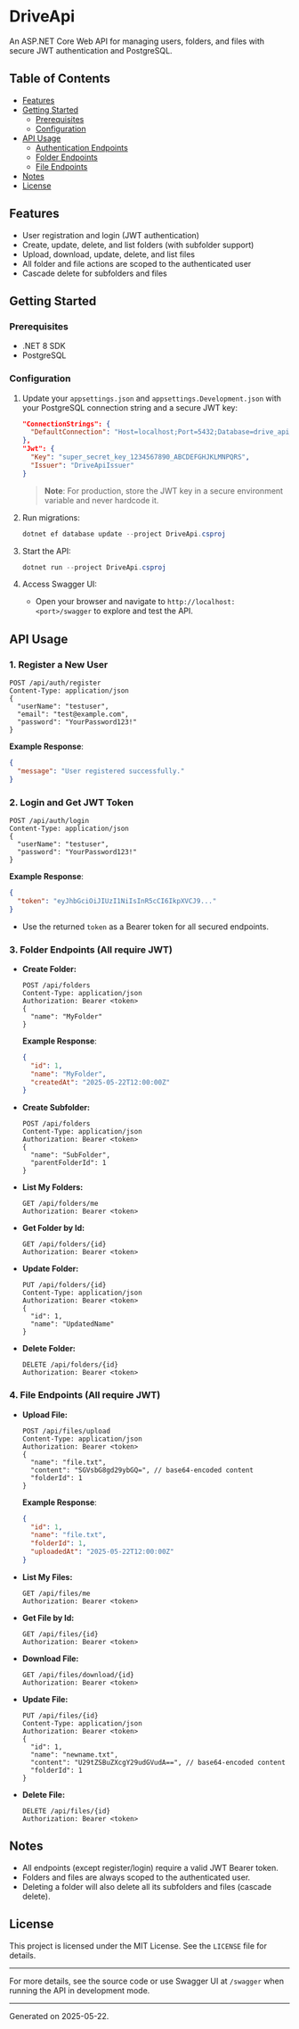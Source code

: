 # DriveApi

An ASP.NET Core Web API for managing users, folders, and files with secure JWT authentication and PostgreSQL.

## Table of Contents
- [Features](#features)
- [Getting Started](#getting-started)
  - [Prerequisites](#prerequisites)
  - [Configuration](#configuration)
- [API Usage](#api-usage)
  - [Authentication Endpoints](#1-register-a-new-user)
  - [Folder Endpoints](#3-folder-endpoints-all-require-jwt)
  - [File Endpoints](#4-file-endpoints-all-require-jwt)
- [Notes](#notes)
- [License](#license)

## Features
- User registration and login (JWT authentication)
- Create, update, delete, and list folders (with subfolder support)
- Upload, download, update, delete, and list files
- All folder and file actions are scoped to the authenticated user
- Cascade delete for subfolders and files

## Getting Started

### Prerequisites
- .NET 8 SDK
- PostgreSQL

### Configuration
1. Update your `appsettings.json` and `appsettings.Development.json` with your PostgreSQL connection string and a secure JWT key:
   ```json
   "ConnectionStrings": {
     "DefaultConnection": "Host=localhost;Port=5432;Database=drive_api_dev;Username=postgres;Password=yourpassword"
   },
   "Jwt": {
     "Key": "super_secret_key_1234567890_ABCDEFGHJKLMNPQRS",
     "Issuer": "DriveApiIssuer"
   }
   ```
   > **Note**: For production, store the JWT key in a secure environment variable and never hardcode it.

2. Run migrations:
   ```powershell
   dotnet ef database update --project DriveApi.csproj
   ```

3. Start the API:
   ```powershell
   dotnet run --project DriveApi.csproj
   ```

4. Access Swagger UI:
   - Open your browser and navigate to `http://localhost:<port>/swagger` to explore and test the API.

## API Usage

### 1. Register a New User
```
POST /api/auth/register
Content-Type: application/json
{
  "userName": "testuser",
  "email": "test@example.com",
  "password": "YourPassword123!"
}
```
**Example Response**:
```json
{
  "message": "User registered successfully."
}
```

### 2. Login and Get JWT Token
```
POST /api/auth/login
Content-Type: application/json
{
  "userName": "testuser",
  "password": "YourPassword123!"
}
```
**Example Response**:
```json
{
  "token": "eyJhbGciOiJIUzI1NiIsInR5cCI6IkpXVCJ9..."
}
```
- Use the returned `token` as a Bearer token for all secured endpoints.

### 3. Folder Endpoints (All require JWT)
- **Create Folder:**
  ```
  POST /api/folders
  Content-Type: application/json
  Authorization: Bearer <token>
  {
    "name": "MyFolder"
  }
  ```
  **Example Response**:
  ```json
  {
    "id": 1,
    "name": "MyFolder",
    "createdAt": "2025-05-22T12:00:00Z"
  }
  ```
- **Create Subfolder:**
  ```
  POST /api/folders
  Content-Type: application/json
  Authorization: Bearer <token>
  {
    "name": "SubFolder",
    "parentFolderId": 1
  }
  ```
- **List My Folders:**
  ```
  GET /api/folders/me
  Authorization: Bearer <token>
  ```
- **Get Folder by Id:**
  ```
  GET /api/folders/{id}
  Authorization: Bearer <token>
  ```
- **Update Folder:**
  ```
  PUT /api/folders/{id}
  Content-Type: application/json
  Authorization: Bearer <token>
  {
    "id": 1,
    "name": "UpdatedName"
  }
  ```
- **Delete Folder:**
  ```
  DELETE /api/folders/{id}
  Authorization: Bearer <token>
  ```

### 4. File Endpoints (All require JWT)
- **Upload File:**
  ```
  POST /api/files/upload
  Content-Type: application/json
  Authorization: Bearer <token>
  {
    "name": "file.txt",
    "content": "SGVsbG8gd29ybGQ=", // base64-encoded content
    "folderId": 1
  }
  ```
  **Example Response**:
  ```json
  {
    "id": 1,
    "name": "file.txt",
    "folderId": 1,
    "uploadedAt": "2025-05-22T12:00:00Z"
  }
  ```
- **List My Files:**
  ```
  GET /api/files/me
  Authorization: Bearer <token>
  ```
- **Get File by Id:**
  ```
  GET /api/files/{id}
  Authorization: Bearer <token>
  ```
- **Download File:**
  ```
  GET /api/files/download/{id}
  Authorization: Bearer <token>
  ```
- **Update File:**
  ```
  PUT /api/files/{id}
  Content-Type: application/json
  Authorization: Bearer <token>
  {
    "id": 1,
    "name": "newname.txt",
    "content": "U29tZSBuZXcgY29udGVudA==", // base64-encoded content
    "folderId": 1
  }
  ```
- **Delete File:**
  ```
  DELETE /api/files/{id}
  Authorization: Bearer <token>
  ```

## Notes
- All endpoints (except register/login) require a valid JWT Bearer token.
- Folders and files are always scoped to the authenticated user.
- Deleting a folder will also delete all its subfolders and files (cascade delete).

## License
This project is licensed under the MIT License. See the `LICENSE` file for details.

---

For more details, see the source code or use Swagger UI at `/swagger` when running the API in development mode.

---

Generated on 2025-05-22.
#
